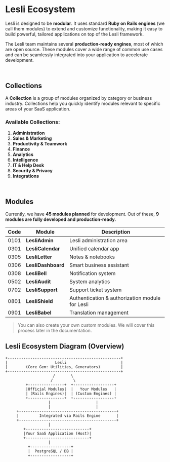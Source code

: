 # Lesli Ecosystem

Lesli is designed to be **modular**. It uses standard **Ruby on Rails engines** (we call them modules) to extend and customize functionality, making it easy to build powerful, tailored applications on top of the Lesli framework.

The Lesli team maintains several **production-ready engines**, most of which are open source. These modules cover a wide range of common use cases and can be seamlessly integrated into your application to accelerate development.


<br/>

## Collections

A **Collection** is a group of modules organized by category or business industry. Collections help you quickly identify modules relevant to specific areas of your SaaS application.

### Available Collections:

1. **Administration**  
2. **Sales & Marketing**  
3. **Productivity & Teamwork**  
4. **Finance**  
5. **Analytics**  
6. **Intelligence**  
7. **IT & Help Desk**  
8. **Security & Privacy**  
9. **Integrations**


<br/>

## Modules

Currently, we have **45 modules planned** for development. Out of these, **9 modules are fully developed and production-ready.**

| Code  | Module        | Description                                        |
|-------|---------------|----------------------------------------------------|
| 0101  | **LesliAdmin**   | Lesli administration area                        |
| 0301  | **LesliCalendar** | Unified calendar app                            |
| 0305  | **LesliLetter**   | Notes & notebooks                                |
| 0306  | **LesliDashboard**| Smart business assistant                        |
| 0308  | **LesliBell**     | Notification system                              |
| 0502  | **LesliAudit**    | System analytics                                 |
| 0702  | **LesliSupport**  | Support ticket system                            |
| 0801  | **LesliShield**   | Authentication & authorization module for Lesli  |
| 0901  | **LesliBabel**    | Translation management                           |

> You can also create your own custom modules. We will cover this process later in the documentation.

## Lesli Ecosystem Diagram (Overview)

```
+--------------------------------------------------+
|                     Lesli                        |
|        (Core Gem: Utilities, Generators)         |
+--------------------------------------------------+
                     /       \
                    /         \
         +----------------+  +------------------+
         |Official Modules|  |   Your Modules   |
         | (Rails Engines)|  | (Custom Engines) |
         +----------------+  +------------------+
                   |                    |
                   |                    |
     +-------------------------------------------+
     |         Integrated via Rails Engine       |
     +-------------------------------------------+
                   |
        +----------------------------+
        |Your SaaS Application (Host)|
        +----------------------------+
                   |
          +------------------+
          |  PostgreSQL / DB |
          +------------------+

```
